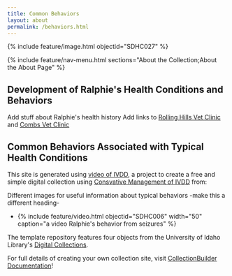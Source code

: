 ```yaml
---
title: Common Behaviors
layout: about
permalink: /behaviors.html
---
```


{% include feature/image.html objectid="SDHC027" %}

{% include feature/nav-menu.html sections="About the Collection;About the About Page" %}

## Development of Ralphie's Health Conditions and Behaviors

Add stuff about Ralphie's health history
Add links to [Rolling Hills Vet Clinic](https://rollinghillsvethospital.com/) and [Combs Vet Clinic](https://www.combsvetclinic.com/)

## Common Behaviors Associated with Typical Health Conditions

This site is generated using [video of IVDD](https://www.youtube.com/watch?v=u3DFNXvUEH0), a project to create a free and simple digital collection using [Consvative Management of IVDD](https://www.youtube.com/watch?v=SN_Sodwrd68) from: 

Different images for useful information about typical behaviors -make this a different heading-

- {% include feature/video.html objectid="SDHC006" width="50" caption="a video Ralphie's behavior from seizures" %}

The template repository features four objects from the University of Idaho Library's [Digital Collections](https://www.lib.uidaho.edu/digital). 

For full details of creating your own collection site, visit [CollectionBuilder Documentation](https://collectionbuilder.github.io/cb-docs/)!


